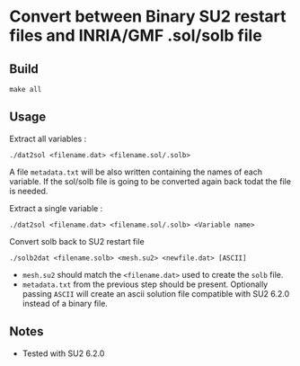 # Convert between Binary SU2 restart files and INRIA/GMF .sol/solb file

## Build

    make all

## Usage

Extract all variables :

    ./dat2sol <filename.dat> <filename.sol/.solb> 

A file `metadata.txt` will be also written containing the names of each variable. If the sol/solb file is going to be converted again back todat the file is needed.

Extract a single variable :

    ./dat2sol <filename.dat> <filename.sol/.solb> <Variable name>

Convert solb back to SU2 restart file

    ./solb2dat <filename.solb> <mesh.su2> <newfile.dat> [ASCII]

* `mesh.su2` should match the `<filename.dat>` used to create the `solb` file. 
* `metadata.txt` from the previous step should be present.
Optionally passing `ASCII` will create an ascii solution file compatible with SU2 6.2.0 instead of a binary file.

## Notes
* Tested with SU2 6.2.0
